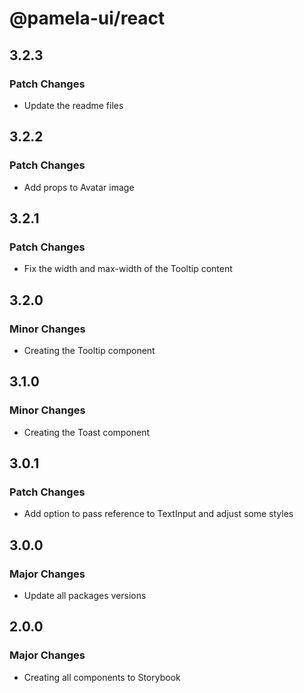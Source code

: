 # @pamela-ui/react

## 3.2.3

### Patch Changes

- Update the readme files

## 3.2.2

### Patch Changes

- Add props to Avatar image

## 3.2.1

### Patch Changes

- Fix the width and max-width of the Tooltip content

## 3.2.0

### Minor Changes

- Creating the Tooltip component

## 3.1.0

### Minor Changes

- Creating the Toast component

## 3.0.1

### Patch Changes

- Add option to pass reference to TextInput and adjust some styles

## 3.0.0

### Major Changes

- Update all packages versions

## 2.0.0

### Major Changes

- Creating all components to Storybook
